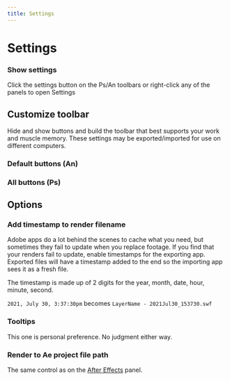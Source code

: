 ```yaml
---
title: Settings
---
```


# Settings

<Screenshot 
    url="/timelord/icon/settings.svg" 
    alt="Frame duration" 
    toolbar />

### Show settings
Click the settings button on the Ps/An toolbars or right-click any of the panels to open Settings

<Screenshot 
    url="/timelord/settings.png" 
    alt="All Ps buttons" 
    width="auto"
 />

## Customize toolbar

Hide and show buttons and build the toolbar that best supports your work and muscle memory. These settings may be exported/imported for use on different computers.

### Default buttons (An)

<Screenshot 
    url="/timelord/toolbar-default-an.png" 
    alt="Default An buttons" 
    width="440px"
 />

### All buttons (Ps)

<Screenshot 
    url="/timelord/toolbar-all-ps.png" 
    alt="All Ps buttons" 
 />

## Options

### Add timestamp to render filename

Adobe apps do a lot behind the scenes to cache what you need, but sometimes they fail to update when you replace footage. If you find that your renders fail to update, enable timestamps for the exporting app. Exported files will have a timestamp added to the end so the importing app sees it as a fresh file. 

The timestamp is made up of 2 digits for the year, month, date, hour, minute, second. 

`2021, July 30, 3:37:30pm` becomes `LayerName - 2021Jul30_153730.swf`

### Tooltips
This one is personal preference. No judgment either way.

### Render to Ae project file path
The same control as on the [After Effects](./transfer.html#manual-export-path) panel.
